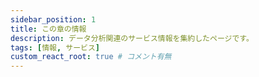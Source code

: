 ```yaml
---
sidebar_position: 1
title: この章の情報
description: データ分析関連のサービス情報を集約したページです。
tags: [情報, サービス]
custom_react_root: true # コメント有無
---
```


